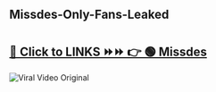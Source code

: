 
 ## Missdes-Only-Fans-Leaked

# <h2><a href="https://clipsfans.com/Missdes&ref=git">🔗 Click to LINKS ⏩⏩ 👉 🟢 Missdes </a></h2>

<a href="https://clipsfans.com/Missdes&ref=git" rel="nofollow" data-target="animated-image.originalLink"><img src="https://i.ibb.co.com/xMMVF88/686577567.gif" alt="Viral Video Original" style="max-width: 100%; display: inline-block;" data-target="animated-image.originalImage"></a>

